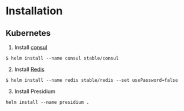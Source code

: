 # Installation

## Kubernetes

1. Install [consul](https://hub.kubeapps.com/charts/stable/consul)
```
$ helm install --name consul stable/consul
```

2. Install [Redis](https://hub.kubeapps.com/charts/stable/redis)
```
$ helm install --name redis stable/redis --set usePassword=false
```

3. Install Presidium
```
helm install --name presidium .
```
